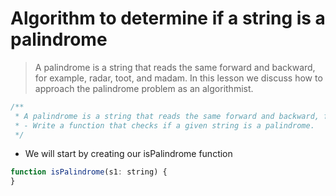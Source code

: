 # Algorithm to determine if a string is a palindrome
> A palindrome is a string that reads the same forward and backward, for example, radar, toot, and madam. In this lesson we discuss how to approach the palindrome problem as an algorithmist.

```js
/**
 * A palindrome is a string that reads the same forward and backward, for example, radar, toot, and madam.
 * - Write a function that checks if a given string is a palindrome.
 */
```

* We will start by creating our isPalindrome function 

```js
function isPalindrome(s1: string) {
}
```
